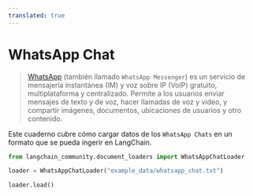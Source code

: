 ```yaml
---
translated: true
---
```


# WhatsApp Chat

>[WhatsApp](https://www.whatsapp.com/) (también llamado `WhatsApp Messenger`) es un servicio de mensajería instantánea (IM) y voz sobre IP (VoIP) gratuito, multiplataforma y centralizado. Permite a los usuarios enviar mensajes de texto y de voz, hacer llamadas de voz y video, y compartir imágenes, documentos, ubicaciones de usuarios y otro contenido.

Este cuaderno cubre cómo cargar datos de los `WhatsApp Chats` en un formato que se pueda ingerir en LangChain.

```python
from langchain_community.document_loaders import WhatsAppChatLoader
```

```python
loader = WhatsAppChatLoader("example_data/whatsapp_chat.txt")
```

```python
loader.load()
```
